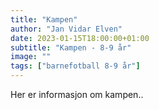 ```yaml
---
title: "Kampen"
author: "Jan Vidar Elven"
date: 2023-01-15T18:00:00+01:00
subtitle: "Kampen - 8-9 år"
image: ""
tags: ["barnefotball 8-9 år"]
---
```


Her er informasjon om kampen..

